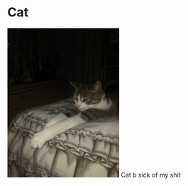 # Cat
<img src="https://raw.githubusercontent.com/Zmwang622/zmwang622/master/IMG_5591.jpg" width = "50%">
Cat b sick of my shit
